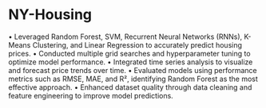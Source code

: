 # NY-Housing
•	Leveraged Random Forest, SVM, Recurrent Neural Networks (RNNs), K-Means Clustering, and Linear Regression to accurately predict housing prices.
•	Conducted multiple grid searches and hyperparameter tuning to optimize model performance.
•	Integrated time series analysis to visualize and forecast price trends over time.
•	Evaluated models using performance metrics such as RMSE, MAE, and R², identifying Random Forest as the most effective approach.
•	Enhanced dataset quality through data cleaning and feature engineering to improve model predictions.
